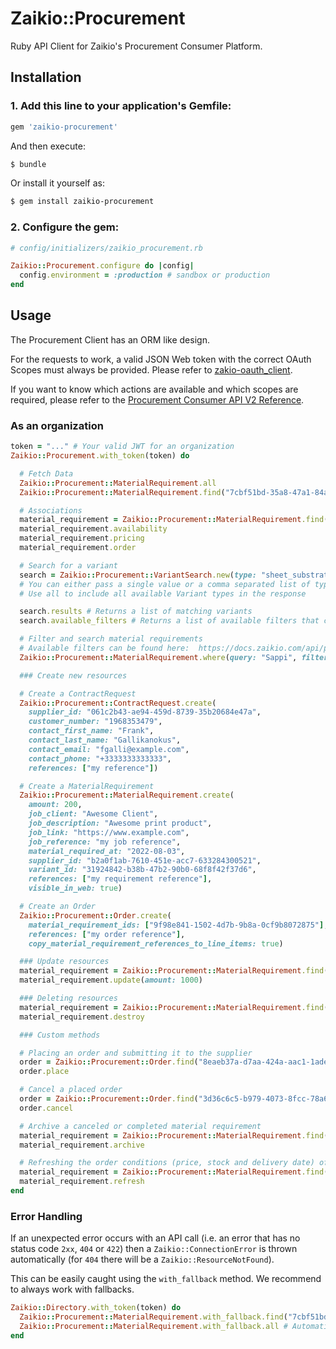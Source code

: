 # Zaikio::Procurement

Ruby API Client for Zaikio's Procurement Consumer Platform.

## Installation

### 1. Add this line to your application's Gemfile:

```ruby
gem 'zaikio-procurement'
```

And then execute:
```bash
$ bundle
```

Or install it yourself as:
```bash
$ gem install zaikio-procurement
```

### 2. Configure the gem:

```rb
# config/initializers/zaikio_procurement.rb

Zaikio::Procurement.configure do |config|
  config.environment = :production # sandbox or production
end
```

## Usage

The Procurement Client has an ORM like design.

For the requests to work, a valid JSON Web token with the correct OAuth Scopes must always be provided. Please refer to [zakio-oauth_client](https://github.com/zaikio/zaikio-oauth_client).

If you want to know which actions are available and which scopes are required, please refer to the [Procurement Consumer API V2 Reference](https://docs.zaikio.com/api/procurement_consumers/consumers_v2.html).

### As an organization

```rb
token = "..." # Your valid JWT for an organization
Zaikio::Procurement.with_token(token) do

  # Fetch Data
  Zaikio::Procurement::MaterialRequirement.all
  Zaikio::Procurement::MaterialRequirement.find("7cbf51bd-35a8-47a1-84a2-57aa63140234")

  # Associations
  material_requirement = Zaikio::Procurement::MaterialRequirement.find("7cbf51bd-35a8-47a1-84a2-57aa63140234")
  material_requirement.availability
  material_requirement.pricing
  material_requirement.order

  # Search for a variant
  search = Zaikio::Procurement::VariantSearch.new(type: "sheet_substrate", query: "Soap", grain: "short", paper_weight: 80)
  # You can either pass a single value or a comma separated list of types, e.g. type: "sheet_substrate,plate"
  # Use all to include all available Variant types in the response

  search.results # Returns a list of matching variants
  search.available_filters # Returns a list of available filters that can be used to further narrow down the results

  # Filter and search material requirements
  # Available filters can be found here:  https://docs.zaikio.com/api/procurement_consumers/consumers_v2.html#/MaterialRequirements/get_material_requirements
  Zaikio::Procurement::MaterialRequirement.where(query: "Sappi", filters: { article_category: "sheet_substrate", status: "ordered" })

  ### Create new resources

  # Create a ContractRequest
  Zaikio::Procurement::ContractRequest.create(
    supplier_id: "061c2b43-ae94-459d-8739-35b20684e47a",
    customer_number: "1968353479",
    contact_first_name: "Frank",
    contact_last_name: "Gallikanokus",
    contact_email: "fgalli@example.com",
    contact_phone: "+3333333333333",
    references: ["my reference"])

  # Create a MaterialRequirement
  Zaikio::Procurement::MaterialRequirement.create(
    amount: 200,
    job_client: "Awesome Client",
    job_description: "Awesome print product",
    job_link: "https://www.example.com",
    job_reference: "my job reference",
    material_required_at: "2022-08-03",
    supplier_id: "b2a0f1ab-7610-451e-acc7-633284300521",
    variant_id: "31924842-b38b-47b2-90b0-68f8f42f37d6",
    references: ["my requirement reference"],
    visible_in_web: true)

  # Create an Order
  Zaikio::Procurement::Order.create(
    material_requirement_ids: ["9f98e841-1502-4d7b-9b8a-0cf9b8072875"],
    references: ["my order reference"],
    copy_material_requirement_references_to_line_items: true)

  ### Update resources
  material_requirement = Zaikio::Procurement::MaterialRequirement.find("058a5513-925e-4d0c-923d-fa1ed4bfb3ce")
  material_requirement.update(amount: 1000)

  ### Deleting resources
  material_requirement = Zaikio::Procurement::MaterialRequirement.find("2f5a99c2-9734-4aac-9cee-911b061d3a5a")
  material_requirement.destroy

  ### Custom methods

  # Placing an order and submitting it to the supplier
  order = Zaikio::Procurement::Order.find("8eaeb37a-d7aa-424a-aac1-1ade4b4030e2")
  order.place

  # Cancel a placed order
  order = Zaikio::Procurement::Order.find("3d36c6c5-b979-4073-8fcc-78a6cf1bc8bd")
  order.cancel

  # Archive a canceled or completed material requirement
  material_requirement = Zaikio::Procurement::MaterialRequirement.find("2f5a99c2-9734-4aac-9cee-911b061d3a5a")
  material_requirement.archive

  # Refreshing the order conditions (price, stock and delivery date) of the material requirement
  material_requirement = Zaikio::Procurement::MaterialRequirement.find("2f5a99c2-9734-4aac-9cee-911b061d3a5a")
  material_requirement.refresh
end
```

### Error Handling

If an unexpected error occurs with an API call (i.e. an error that has no status code `2xx`, `404` or `422`) then a `Zaikio::ConnectionError` is thrown automatically (for `404` there will be a `Zaikio::ResourceNotFound`).

This can be easily caught using the `with_fallback` method. We recommend to always work with fallbacks.

```rb
Zaikio::Directory.with_token(token) do
  Zaikio::Procurement::MaterialRequirement.with_fallback.find("7cbf51bd-35a8-47a1-84a2-57aa63140234") # => nil
  Zaikio::Procurement::MaterialRequirement.with_fallback.all # Automatically uses empty array as fallback
end
```
